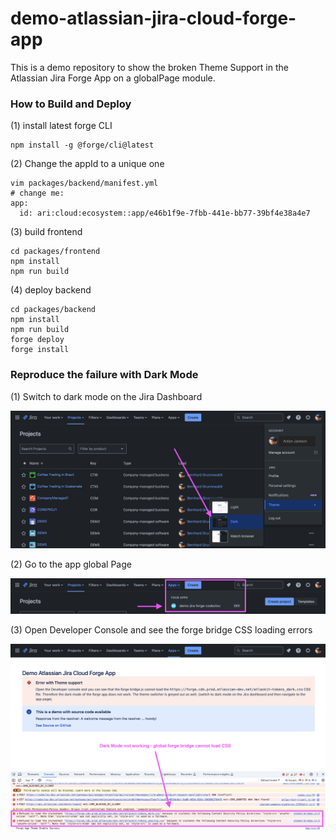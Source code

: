 # demo-atlassian-jira-cloud-forge-app

This is a demo repository to show the broken Theme Support in the Atlassian Jira Forge App on a globalPage module.

### How to Build and Deploy

(1) install latest forge CLI

```
npm install -g @forge/cli@latest
```

(2) Change the appId to a unique one

```
vim packages/backend/manifest.yml
# change me:
app:
  id: ari:cloud:ecosystem::app/e46b1f9e-7fbb-441e-bb77-39bf4e38a4e7
```

(3) build frontend

```
cd packages/frontend
npm install
npm run build
```

(4) deploy backend

```
cd packages/backend
npm install
npm run build
forge deploy
forge install
```

### Reproduce the failure with Dark Mode

(1) Switch to dark mode on the Jira Dashboard

![](./doc/doc-switch-dark-mode.png)

(2) Go to the app global Page

![](./doc/doc-open-global-page.png)

(3) Open Developer Console and see the forge bridge CSS loading errors

![](./doc/doc-dark-mode-fail.png)
